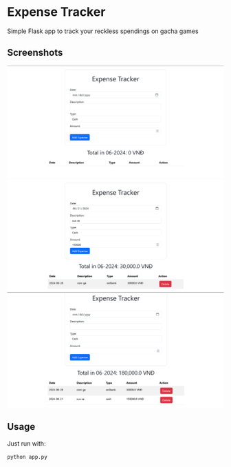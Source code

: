 
# Expense Tracker

Simple Flask app to track your reckless spendings on gacha games


## Screenshots

![1](/screenshots/1.png)
![2](/screenshots/2.png)
![3](/screenshots/3.png)


## Usage

Just run with:
```python
python app.py
```
